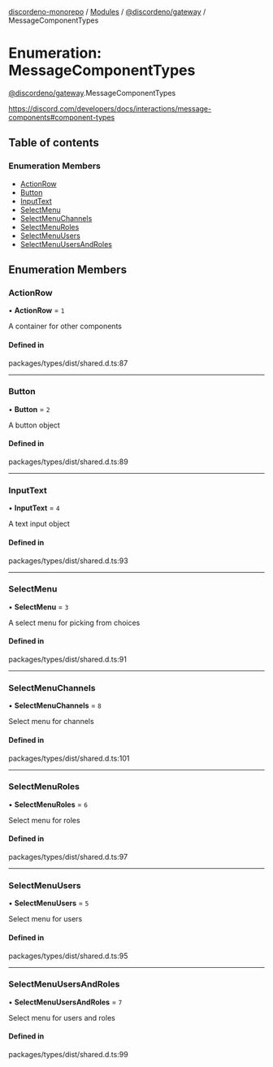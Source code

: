 [discordeno-monorepo](../README.md) / [Modules](../modules.md) / [@discordeno/gateway](../modules/discordeno_gateway.md) / MessageComponentTypes

# Enumeration: MessageComponentTypes

[@discordeno/gateway](../modules/discordeno_gateway.md).MessageComponentTypes

https://discord.com/developers/docs/interactions/message-components#component-types

## Table of contents

### Enumeration Members

- [ActionRow](discordeno_gateway.MessageComponentTypes.md#actionrow)
- [Button](discordeno_gateway.MessageComponentTypes.md#button)
- [InputText](discordeno_gateway.MessageComponentTypes.md#inputtext)
- [SelectMenu](discordeno_gateway.MessageComponentTypes.md#selectmenu)
- [SelectMenuChannels](discordeno_gateway.MessageComponentTypes.md#selectmenuchannels)
- [SelectMenuRoles](discordeno_gateway.MessageComponentTypes.md#selectmenuroles)
- [SelectMenuUsers](discordeno_gateway.MessageComponentTypes.md#selectmenuusers)
- [SelectMenuUsersAndRoles](discordeno_gateway.MessageComponentTypes.md#selectmenuusersandroles)

## Enumeration Members

### ActionRow

• **ActionRow** = `1`

A container for other components

#### Defined in

packages/types/dist/shared.d.ts:87

---

### Button

• **Button** = `2`

A button object

#### Defined in

packages/types/dist/shared.d.ts:89

---

### InputText

• **InputText** = `4`

A text input object

#### Defined in

packages/types/dist/shared.d.ts:93

---

### SelectMenu

• **SelectMenu** = `3`

A select menu for picking from choices

#### Defined in

packages/types/dist/shared.d.ts:91

---

### SelectMenuChannels

• **SelectMenuChannels** = `8`

Select menu for channels

#### Defined in

packages/types/dist/shared.d.ts:101

---

### SelectMenuRoles

• **SelectMenuRoles** = `6`

Select menu for roles

#### Defined in

packages/types/dist/shared.d.ts:97

---

### SelectMenuUsers

• **SelectMenuUsers** = `5`

Select menu for users

#### Defined in

packages/types/dist/shared.d.ts:95

---

### SelectMenuUsersAndRoles

• **SelectMenuUsersAndRoles** = `7`

Select menu for users and roles

#### Defined in

packages/types/dist/shared.d.ts:99
